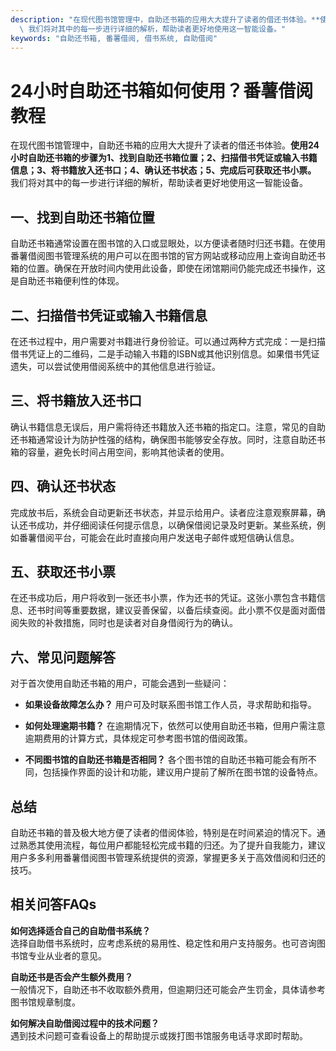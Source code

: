 ```yaml
---
description: "在现代图书馆管理中，自助还书箱的应用大大提升了读者的借还书体验。**使用24小时自助还书箱的步骤为1、找到自助还书箱位置；2、扫描借书凭证或输入书籍信息；3、将书籍放入还书口；4、确认还书状态；5、完成后可获取还书小票。**\
  \ 我们将对其中的每一步进行详细的解析，帮助读者更好地使用这一智能设备。"
keywords: "自助还书箱, 番薯借阅, 借书系统, 自助借阅"
---
```

# 24小时自助还书箱如何使用？番薯借阅教程

在现代图书馆管理中，自助还书箱的应用大大提升了读者的借还书体验。**使用24小时自助还书箱的步骤为1、找到自助还书箱位置；2、扫描借书凭证或输入书籍信息；3、将书籍放入还书口；4、确认还书状态；5、完成后可获取还书小票。** 我们将对其中的每一步进行详细的解析，帮助读者更好地使用这一智能设备。

## 一、找到自助还书箱位置

自助还书箱通常设置在图书馆的入口或显眼处，以方便读者随时归还书籍。在使用番薯借阅图书管理系统的用户可以在图书馆的官方网站或移动应用上查询自助还书箱的位置。确保在开放时间内使用此设备，即使在闭馆期间仍能完成还书操作，这是自助还书箱便利性的体现。

## 二、扫描借书凭证或输入书籍信息

在还书过程中，用户需要对书籍进行身份验证。可以通过两种方式完成：一是扫描借书凭证上的二维码，二是手动输入书籍的ISBN或其他识别信息。如果借书凭证遗失，可以尝试使用借阅系统中的其他信息进行验证。

## 三、将书籍放入还书口

确认书籍信息无误后，用户需将待还书籍放入还书箱的指定口。注意，常见的自助还书箱通常设计为防护性强的结构，确保图书能够安全存放。同时，注意自助还书箱的容量，避免长时间占用空间，影响其他读者的使用。

## 四、确认还书状态

完成放书后，系统会自动更新还书状态，并显示给用户。读者应注意观察屏幕，确认还书成功，并仔细阅读任何提示信息，以确保借阅记录及时更新。某些系统，例如番薯借阅平台，可能会在此时直接向用户发送电子邮件或短信确认信息。

## 五、获取还书小票

在还书成功后，用户将收到一张还书小票，作为还书的凭证。这张小票包含书籍信息、还书时间等重要数据，建议妥善保留，以备后续查阅。此小票不仅是面对面借阅失败的补救措施，同时也是读者对自身借阅行为的确认。

## 六、常见问题解答

对于首次使用自助还书箱的用户，可能会遇到一些疑问：

- **如果设备故障怎么办？** 
  用户可及时联系图书馆工作人员，寻求帮助和指导。

- **如何处理逾期书籍？** 
  在逾期情况下，依然可以使用自助还书箱，但用户需注意逾期费用的计算方式，具体规定可参考图书馆的借阅政策。

- **不同图书馆的自助还书箱是否相同？**
  各个图书馆的自助还书箱可能会有所不同，包括操作界面的设计和功能，建议用户提前了解所在图书馆的设备特点。

## 总结

自助还书箱的普及极大地方便了读者的借阅体验，特别是在时间紧迫的情况下。通过熟悉其使用流程，每位用户都能轻松完成书籍的归还。为了提升自我能力，建议用户多多利用番薯借阅图书管理系统提供的资源，掌握更多关于高效借阅和归还的技巧。

## 相关问答FAQs

**如何选择适合自己的自助借书系统？**  
选择自助借书系统时，应考虑系统的易用性、稳定性和用户支持服务。也可咨询图书馆专业从业者的意见。

**自助还书是否会产生额外费用？**  
一般情况下，自助还书不收取额外费用，但逾期归还可能会产生罚金，具体请参考图书馆规章制度。

**如何解决自助借阅过程中的技术问题？**  
遇到技术问题可查看设备上的帮助提示或拨打图书馆服务电话寻求即时帮助。
